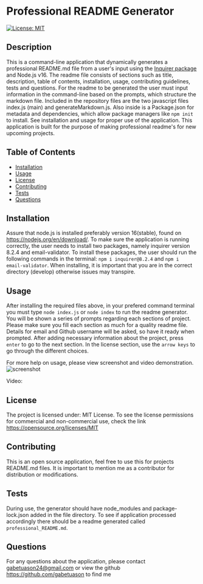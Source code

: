 # Professional README Generator 

[![License: MIT](https://img.shields.io/badge/License-MIT-yellow.svg)](https://opensource.org/licenses/MIT)

## Description

This is a command-line application that dynamically generates a professional README.md file from a user's input using the [Inquirer package](https://www.npmjs.com/package/inquirer/v/8.2.4) and Node.js v16. The readme file consists of sections such as title, description, table of contents, installation, usage, contributing guidelines, tests and questions. For the readme to be generated the user must input information in the command-line based on the prompts, which structure the markdown file. Included in the repository files are the two javascript files index.js (main) and generateMarkdown.js. Also inside is a Package.json for metadata and dependencies, which allow package managers like `npm init` to install. See installation and usage for proper use of the application. This application is built for the purpose of making professional readme's for new upcoming projects.

## Table of Contents

- [Installation](#installation)
- [Usage](#usage)
- [License](#license)
- [Contributing](#contributing)
- [Tests](#tests)
- [Questions](#questions)

## Installation

Assure that node.js is installed preferably version 16(stable), found on https://nodejs.org/en/download/. To make sure the application is running correctly, the user needs to install two packages, namely inquirer version 8.2.4 and email-validator. To install these packages, the user should run the following commands in the terminal: `npm i inquirer@8.2.4` and `npm i email-validator`. When installing, it is important that you are in the correct directory (develop) otherwise issues may transpire.

## Usage

After installing the required files above, in your prefered command terminal you must type `node index.js` or `node index` to run the readme generator. You will be shown a series of prompts regarding each sections of project. Please make sure you fill each section as much for a quality readme file. Details for email and Github username will be asked, so have it ready when prompted. After adding necessary information about the project, press `enter` to go to the next section. In the license section, use the `arrow keys` to go through the different choices.  


For more help on usage, please view screenshot and video demonstration.
![screenshot]()

Video: 

## License

The project is licensed under: MIT License. To see the license permissions for commercial and non-commercial use, check the link https://opensource.org/licenses/MIT

## Contributing

This is an open source application, feel free to use this for projects README.md files. It is important to mention me as a contributor for distribution or modifications.
  
## Tests

During use, the generator should have node_modules and package-lock.json added in the file directory. To see if application processed accordingly there should be a readme generated called `professional_README.md`. 
  
## Questions

For any questions about the application, please contact gabetuason24@gmail.com or view the github https://github.com/gabetuason to find me
